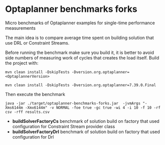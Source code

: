 # Optaplanner benchmarks forks

Micro benchmarks of Optaplanner examples for single-time
performance measurements

The main idea is to compare average time 
spent on building solution that use DRL or Constraint Streams.

Before running the benchmark make sure you build it,
it is better to avoid side numbers of measuring work of cycles 
that creates the load itself. Build the project with:
 
`mvn clean install -DskipTests -Dversion.org.optaplanner=<OptaplannerVersion>`

`mvn clean install -DskipTests -Dversion.org.optaplanner=7.39.0.Final`

Then execute the benchmark

`java -jar ./target/optaplanner-benchmarks-forks.jar  -jvmArgs "-Xms6144m -Xmx6144m" -v NORMAL -foe true -gc true -wi 4 -i 10 -f 10 -rf csv -rff results.csv`

- **buildSolverFactoryCs** benchmark of solution build on factory that used configuration for Constraint Stream provider class
- **buildSolverFactoryDrl** benchmark of solution build on factory that used configuration for Drl 
